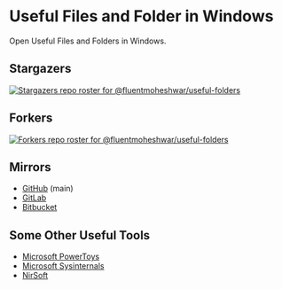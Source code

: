 # Useful Files and Folder in Windows

Open Useful Files and Folders in Windows.

## Stargazers

[![Stargazers repo roster for @fluentmoheshwar/useful-folders](https://reporoster.com/stars/dark/fluentmoheshwar/useful-folders)](https://github.com/fluentmoheshwar/useful-folders/stargazers)

## Forkers

[![Forkers repo roster for @fluentmoheshwar/useful-folders](https://reporoster.com/forks/dark/fluentmoheshwar/useful-folders)](https://github.com/fluentmoheshwar/useful-folders/network/members)

## Mirrors

- [GitHub](https://github.com/fluentmoheshwar/useful-folders) (main)
- [GitLab](https://gitlab.com/fluentmoheshwar/useful-folders)
- [Bitbucket](https://bitbucket.org/fluentmoheshwar/useful-folders)

## Some Other Useful Tools

- [Microsoft PowerToys](https://github.com/microsoft/PowerToys)
- [Microsoft Sysinternals](https://docs.microsoft.com/en-us/sysinternals/downloads)
- [NirSoft](https://www.nirsoft.net)
